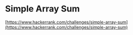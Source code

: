 # Simple Array Sum
[https://www.hackerrank.com/challenges/simple-array-sum](https://www.hackerrank.com/challenges/simple-array-sum)
